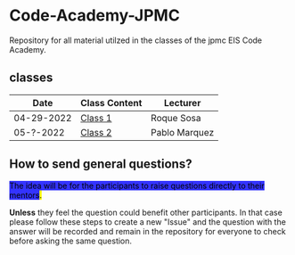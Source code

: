 # Code-Academy-JPMC
Repository for all material utilzed in the classes of the jpmc EIS Code Academy.

## classes
| Date  | Class Content   | Lecturer   |
|-------------- | -------------- | -------------- |
|  04-29-2022   | [Class 1](/classes/class-1/README.md)     | Roque Sosa     |
|  05-?-2022   | [Class 2](/classes/class-02/README.md)     | Pablo Marquez    |

## How to send general questions?
<mark style="background-color:#3333FF">The idea will be for the participants to raise questions directly to their mentors<mark>.

**Unless** they feel the question could benefit other participants. In that case please follow these steps to create a new "Issue" and the question with the answer will be recorded and remain in the repository for everyone to check before asking the same question.